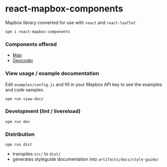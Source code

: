 react-mapbox-components
=======================

Mapbox library converted for use with `react` and `react-leaflet`.

`npm i react-mapbox-components`

### Components offered

- [Map](https://www.mapbox.com/mapbox.js/api/v2.2.1/l-mapbox-map/)
- [Geocoder](https://www.mapbox.com/mapbox.js/api/v2.2.1/l-mapbox-geocoder/)

### View usage / example documentation

Edit `examples/config.js` and fill in your Mapbox API key to see the examples and code samples.

`npm run view-docs`

### Development (lint / livereload)

`npm run dev`

### Distribution

`npm run dist`

- transpiles `src/` to `dist/`
- generates styleguide documentation into `artifacts/docs/style-guide/`

